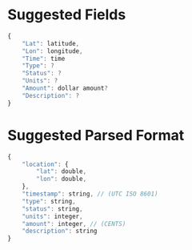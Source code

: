 # Suggested Fields

```javascript
{
    "Lat": latitude,
    "Lon": longitude,
    "Time": time
    "Type": ?
    "Status": ?
    "Units": ?
    "Amount": dollar amount?
    "Description": ?
}
```

# Suggested Parsed Format

```javascript
{
    "location": {
        "lat": double,
        "lon": double,
    },
    "timestamp": string, // (UTC ISO 8601)
    "type": string,
    "status": string,
    "units": integer,
    "amount": integer, // (CENTS)
    "description": string
}
```
